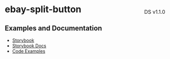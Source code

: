 <h1 style="display: flex; justify-content: space-between; align-items: center;">
    <span>
        ebay-split-button
    </span>
    <span style="font-weight: normal; font-size: medium; margin-bottom: -15px;">
        DS v1.1.0
    </span>
</h1>

## Examples and Documentation

- [Storybook](https://ebay.github.io/ebayui-core/?path=/story/buttons-ebay-split-button)
- [Storybook Docs](https://ebay.github.io/ebayui-core/?path=/docs/buttons-ebay-split-button)
- [Code Examples](https://github.com/eBay/ebayui-core/tree/master/src/components/ebay-split-button/examples)
